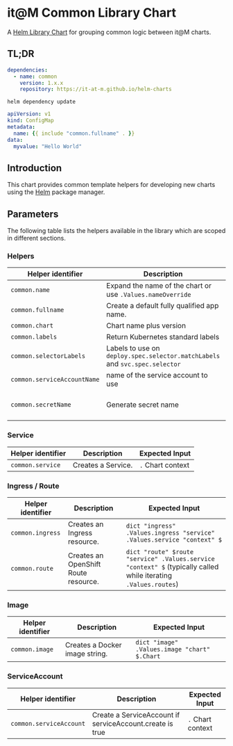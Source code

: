 # it@M Common Library Chart

A [Helm Library Chart](https://helm.sh/docs/topics/library_charts/#helm) for grouping common logic between it@M charts.

## TL;DR

```yaml
dependencies:
  - name: common
    version: 1.x.x
    repository: https://it-at-m.github.io/helm-charts
```

```console
helm dependency update
```

```yaml
apiVersion: v1
kind: ConfigMap
metadata:
  name: {{ include "common.fullname" . }}
data:
  myvalue: "Hello World"
```

## Introduction

This chart provides common template helpers for developing new charts using the [Helm](https://helm.sh) package manager.

## Parameters

The following table lists the helpers available in the library which are scoped in different sections.

### Helpers

| Helper identifier           | Description                                                                 | Expected Input                                                                                        |
| --------------------------- | --------------------------------------------------------------------------- | ----------------------------------------------------------------------------------------------------- |
| `common.name`               | Expand the name of the chart or use `.Values.nameOverride`                  | `.` Chart context                                                                                     |
| `common.fullname`           | Create a default fully qualified app name.                                  | `.` Chart context                                                                                     |
| `common.chart`              | Chart name plus version                                                     | `.` Chart context                                                                                     |
| `common.labels`             | Return Kubernetes standard labels                                           | `.` Chart context                                                                                     |
| `common.selectorLabels`     | Labels to use on `deploy.spec.selector.matchLabels` and `svc.spec.selector` | `.` Chart context                                                                                     |
| `common.serviceAccountName` | name of the service account to use                                          | `.` Chart context                                                                                     |
| `common.secretName`         | Generate secret name                                                        | `dict "existingSecret" .Values.path.to.the.existingSecret "defaultNameSuffix" "mySuffix" "context" $` |

### Service

| Helper identifier | Description        | Expected Input    |
| ----------------- | ------------------ | ----------------- |
| `common.service`  | Creates a Service. | `.` Chart context |

### Ingress / Route

| Helper identifier | Description                         | Expected Input                                                         |
| ----------------- | ----------------------------------- | ---------------------------------------------------------------------- |
| `common.ingress`  | Creates an Ingress resource.        | `dict "ingress" .Values.ingress "service" .Values.service "context" $` |
| `common.route`    | Creates an OpenShift Route resource.| `dict "route" $route "service" .Values.service "context" $` (typically called while iterating `.Values.routes`) |

### Image

| Helper identifier | Description                    | Expected Input                               |
| ----------------- | ------------------------------ | -------------------------------------------- |
| `common.image`    | Creates a Docker image string. | `dict "image" .Values.image "chart" $.Chart` |

### ServiceAccount

| Helper identifier       | Description                                              | Expected Input    |
| ----------------------- | -------------------------------------------------------- | ----------------- |
| `common.serviceAccount` | Create a ServiceAccount if serviceAccount.create is true | `.` Chart context |
